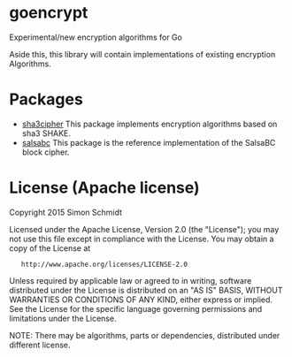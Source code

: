 # goencrypt
Experimental/new encryption algorithms for Go

Aside this, this library will contain implementations of existing encryption Algorithms.

# Packages

- [sha3cipher](http://godoc.org/github.com/maxymania/goencrypt/sha3cipher) This package implements encryption algorithms based on sha3 SHAKE.
- [salsabc](http://godoc.org/github.com/maxymania/goencrypt/salsabc) This package is the reference implementation of the SalsaBC block cipher.


# License (Apache license)

   Copyright 2015 Simon Schmidt

   Licensed under the Apache License, Version 2.0 (the "License");
   you may not use this file except in compliance with the License.
   You may obtain a copy of the License at

       http://www.apache.org/licenses/LICENSE-2.0

   Unless required by applicable law or agreed to in writing, software
   distributed under the License is distributed on an "AS IS" BASIS,
   WITHOUT WARRANTIES OR CONDITIONS OF ANY KIND, either express or implied.
   See the License for the specific language governing permissions and
   limitations under the License.

NOTE: There may be algorithms, parts or dependencies, distributed under different license.
